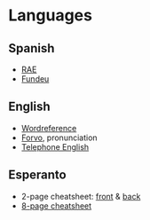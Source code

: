 # Languages
## Spanish
- [RAE](http://www.rae.es/)
- [Fundeu](https://www.fundeu.es/)

## English
- [Wordreference](http://www.wordreference.com/)
- [Forvo](https://forvo.com/), pronunciation
- [Telephone English](http://www.englishclub.com/speaking/telephone_language.htm)

## Esperanto
- 2-page cheatsheet: [front](http://lastranga.tumblr.com/image/150556354707) & [back](http://lastranga.tumblr.com/image/150554956187)
- [8-page cheatsheet](http://esperanto.bretonio.free.fr/dokumentoj/pakeo-en2.pdf)
